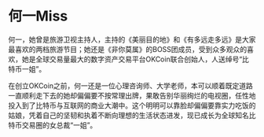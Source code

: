 # 

# 何一Miss

何一，她曾是旅游卫视主持人，主持的《美丽目的地》和《有多远走多远》是大家最喜欢的两档旅游节目；她还是《非你莫属》的BOSS团成员，受到众多观众的喜欢，她是全球交易量最大的数字资产交易平台OKCoin联合创始人，人送绰号“比特币一姐”。 

在创立OKCoin之前，何一还是一位心理咨询师、大学老师，本可以顺着既定道路一直顺利走下去的她却偏偏要不按常理出牌，果敢告别华丽绚烂的电视圈，任性地投入到了比特币与互联网的商业大潮中。这个明明可以靠脸却偏偏要靠实力吃饭的姑娘，凭着自己的坚韧和执着不断向理想的生活状态进发，现已成长为全球知名比特币交易圈的女总裁“一姐”。

